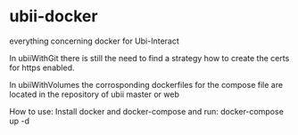 # ubii-docker
everything concerning docker for Ubi-Interact

In ubiiWithGit there is still the need to find a strategy how to create the certs for https enabled.

In ubiiWithVolumes the corrosponding dockerfiles for the compose file are located in the repository of ubii master or web

How to use:
Install docker and docker-compose and run:
docker-compose up -d
